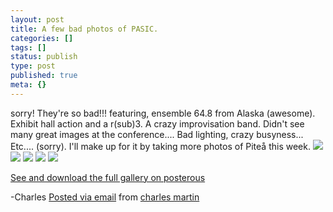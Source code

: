 ```yaml
---
layout: post
title: A few bad photos of PASIC.
categories: []
tags: []
status: publish
type: post
published: true
meta: {}
---
```




sorry! They're so bad!!! 
 featuring, ensemble 64.8 from Alaska (awesome). Exhibit hall action and a r(sub)3. A crazy improvisation band. Didn't see many great images at the conference.... Bad lighting, crazy busyness... Etc.... (sorry). I'll make up for it by taking more photos of Piteå this week.
[![](http://posterous.com/getfile/files.posterous.com/charlesmartin/OyTWjbUIoeTRTRyu006yhW77KesClQTzQ3gm7ztrV9XX1qs9Riv0qf2ZnoWy/photo_1.jpg.scaled.500.jpg)](http://posterous.com/getfile/files.posterous.com/charlesmartin/42RdsrYe5MRvWdnWNMdYSTuMbK7nLUg26K3iGbjAssfNsujt9u6a9THCfLLb/photo_1.jpg.scaled.1000.jpg) 
[![](http://posterous.com/getfile/files.posterous.com/charlesmartin/Ocr6Rrhzz0Ps1RsG8Bbh393f60Kfpj0rbrheu9ddhkb8XNWnGGJxnWxJgxid/photo_2.jpg.scaled.500.jpg)](http://posterous.com/getfile/files.posterous.com/charlesmartin/MbRrflxMC247N5IjW0KZY135NhrnojnuuFbvEag30EjD8eCUtJBzpSffwPKS/photo_2.jpg.scaled.1000.jpg) 
[![](http://posterous.com/getfile/files.posterous.com/charlesmartin/aKB3xhxQjFcm0Zz4R1MTwW9B8XIA9oLO4PGZTKx52OKFfZaI3IiwgGdOqpxd/photo_3.jpg.scaled.500.jpg)](http://posterous.com/getfile/files.posterous.com/charlesmartin/wUPb3ZZdl7JlIIokYP0BHZtfF4FAOAad1icH7oWj4gGtqIqVFvBl4KHet49W/photo_3.jpg.scaled.1000.jpg) 
[![](http://posterous.com/getfile/files.posterous.com/charlesmartin/M8dxl7yZmnH6Peg1k5z6IzmFe0G0GC9CuzrcB0BGn1HdVHyGmG5eyA3eN2OQ/photo_4.jpg.scaled.500.jpg)](http://posterous.com/getfile/files.posterous.com/charlesmartin/riwGdEjs4SWfWDzbI8Q7yQhufk4GTSBU6BI32lb2Ij0leXXd1AltUcHzeVRW/photo_4.jpg.scaled.1000.jpg) 
[![](http://posterous.com/getfile/files.posterous.com/charlesmartin/WheQO3iyVA4Cwn8TTqhOuKrm5KktdXaGPbbUbxYtPdgGouTEi8P1Qc3dFWVm/photo_5.jpg.scaled.500.jpg)](http://posterous.com/getfile/files.posterous.com/charlesmartin/d2FNTl8ncB6cuicC8Xav8f0gOH7EaBVMY1YnYg08r8GU9e0u9hPn9l1Sk41Q/photo_5.jpg.scaled.1000.jpg)

[See and download the full gallery on posterous](http://charlesmartin.posterous.com/a-few-bad-photos-of-pasic)

-Charles 
[Posted via email](http://posterous.com)  from 
[charles martin](http://charlesmartin.posterous.com/a-few-bad-photos-of-pasic)
